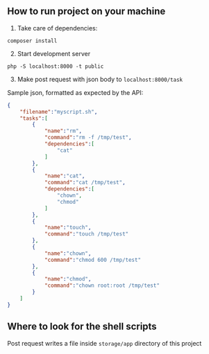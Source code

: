 ## How to run project on your machine

1. Take care of dependencies:

`composer install`

2. Start development server

`php -S localhost:8000 -t public`

3. Make post request with json body to `localhost:8000/task`

Sample json, formatted as expected by the API:
```json
{
    "filename":"myscript.sh",
    "tasks":[
        {
            "name":"rm",
            "command":"rm -f /tmp/test",
            "dependencies":[
                "cat"
            ]
        },
        {
            "name":"cat",
            "command":"cat /tmp/test",
            "dependencies":[
                "chown",
                "chmod"
            ]
        },
        {
            "name":"touch",
            "command":"touch /tmp/test"
        },
        {
            "name":"chown",
            "command":"chmod 600 /tmp/test"
        },
        {
            "name":"chmod",
            "command":"chown root:root /tmp/test"
        }
    ]
}
```

## Where to look for the shell scripts

Post request writes a file inside `storage/app` directory of this project
